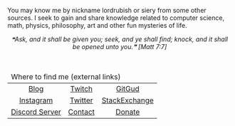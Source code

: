 <!-- About me -->
<p>
  You may know me by nickname lordrubish or siery from some other sources. I seek
  to gain and share knowledge related to computer science, math, physics,
  philosophy, art and other fun mysteries of life.
</p>
<p align='center'>
  <i>
  ❝Ask, and it shall be given you; seek, and ye shall find; knock, and it shall
  be opened unto you.❞ [Matt 7:7]
  </i>
</p>
</br>
<table align='center'>
<tbody>
<thead><tr><td colspan=3>
Where to find me (external links)
</thead>
<tr align='center'>
  <td> <a href='https://str84ward.tk'>Blog</a>
  <td> <a href='https://twitch.tv/lordrubish'>Twitch</a>
  <td> <a href='https://gitgud.io/siery'>GitGud</a>
<tr align='center'>
  <td> <a href='https://www.instagram.com/lordrubish'>Instagram</a>
  <td> <a href='https://twitter.com/513ry'>Twitter</a>
  <td> <a href='https://stackexchange.com/users/7624982/siery?tab=accounts'>StackExchange</a>
<tr align='center'>
  <td> <a href='https://discord.gg/ThtfTNwV'>Discord Server</a>
  <td> <a href='https://str84ward.tk/contact'>Contact</a>
  <td> <a href='https://www.paypal.com/paypalme/lordrubish'>Donate</a>
